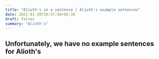```yaml
---
title: "Alioth's in a sentence | Alioth's example sentences"
date: 2021-01-20T19:57:50+05:30
draft: falses
summary: "Alioth's"
---
```

## Unfortunately, we have no example sentences for Alioth's                 
